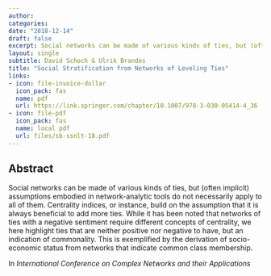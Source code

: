 ```yaml
---
author: 
categories:
date: "2018-12-14"
draft: false
excerpt: Social networks can be made of various kinds of ties, but (often implicit) assumptions embodied in network-analytic tools do not necessarily apply to all of them. Centrality indices,  or instance, build on the assumption that it is always beneficial to add more ties. While it has been noted that networks of ties with a negative sentiment require different concepts of centrality...
layout: single
subtitle: David Schoch & Ulrik Brandes
title: "Social Stratification from Networks of Leveling Ties"
links:
- icon: file-invoice-dollar
  icon_pack: fas
  name: pdf 
  url: https://link.springer.com/chapter/10.1007/978-3-030-05414-4_36
- icon: file-pdf
  icon_pack: fas
  name: local pdf
  url: files/sb-ssnlt-18.pdf
---
```


## Abstract 
Social networks can be made of various kinds of ties, but (often implicit) assumptions embodied in network-analytic tools do not necessarily apply to all of them. Centrality indices,  or instance, build on the assumption that it is always beneficial to add more ties. While it has been noted that networks of ties with a negative sentiment require different concepts of centrality, we here highlight ties that are neither positive nor negative to have, but an indication of commonality. This is exemplified by the derivation of socio-economic status from networks that indicate common class membership.

In *International Conference on Complex Networks and their Applications*